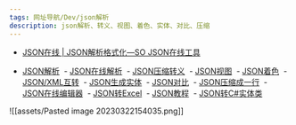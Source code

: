 ```yaml
---
tags: 网址导航/Dev/json解析
description: json解析、转义、视图、着色、实体、对比、压缩
--- 
```


- [JSON在线 | JSON解析格式化—SO JSON在线工具](https://www.sojson.com/)

-   [JSON解析](https://www.sojson.com/)
 -   [JSON在线解析](https://www.sojson.com/simple_json.html)
 -   [JSON压缩转义](https://www.sojson.com/yasuo.html)
 -   [JSON视图](https://www.sojson.com/editor.html)
 -   [JSON着色](https://www.sojson.com/jsonfmt.html)
 -   [JSON/XML互转](https://www.sojson.com/json2xml/)
 -   [JSON生成实体](https://www.sojson.com/json2entity.html)
 -   [JSON对比](https://www.sojson.com/jsondiff.html)
 -   [JSON压缩成一行](https://www.sojson.com/yasuoyihang.html)
 -   [JSON在线编辑器](https://www.sojson.com/json/json_online.html)
 -   [JSON转Excel](https://www.sojson.com/json2excel.html)
 -   [JSON教程](https://www.sojson.com/json/json_index.html)
 -   [JSON转C#实体类](https://www.sojson.com/json2csharp.html)

![[assets/Pasted image 20230322154035.png]]

